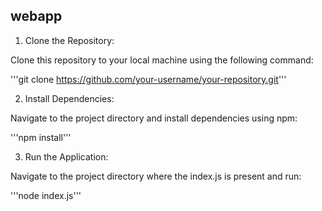 ## webapp

1. Clone the Repository:

Clone this repository to your local machine using the following command:

'''git clone https://github.com/your-username/your-repository.git'''

2. Install Dependencies:

Navigate to the project directory and install dependencies using npm:

'''npm install'''

3. Run the Application:

Navigate to the project directory where the index.js is present and run:

'''node index.js'''

